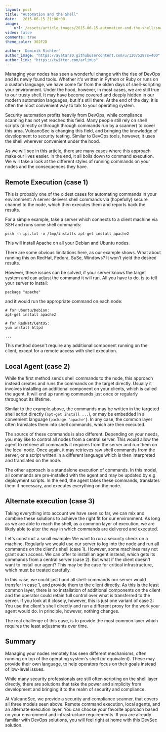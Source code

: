 ```yaml
---
layout: post
title: "Automation and the Shell"
date:   2015-06-15 21:00:00
image:
    url: /assets/article_images/2015-06-15-automation-and-the-shell/snail.m.jpeg
video: false
comments: true
theme_color: 302F2D

author: 'Dominik Richter'
author_image: "https://avatars0.githubusercontent.com/u/1307529?s=400"
author_link: "https://twitter.com/arlimus"
---
```


Managing your nodes has seen a wonderful change with the rise of DevOps and its newly found tools. Whether it's written in Python or Ruby or runs on a custom language, we have come far from the olden days of shell-scripting your environment. Under the hood, however, in most cases, we are still true to our trusty shell. It may have become covered and deeply hidden in our modern automation languages, but it's still there. At the end of the day, it is often the most convenient way to talk to your operating system.

Security automation profits heavily from DevOps, while compliance scanning has not yet reached this field. Many people still rely on shell scripts (directly or through through commands run by a scanner) to cover this area. VulcanoSec is changing this field, and bringing the knowledge of development to security testing. Similar to DevOps tools, however, it uses the shell wherever convenient under the hood.

As we will see in this article, there are many cases where this approach make our lives easier. In the end, it all boils down to command execution. We will take a look at the different styles of running commands on your nodes and the consequences they have.

## Remote Execution (case 1)

This is probably one of the oldest cases for automating commands in your environment: A server delivers shell commands via (hopefully) secure channel to the node, which then executes them and reports back the results.

For a simple example, take a server which connects to a client machine via SSH and runs some shell commands:

<pre><code class="bash"
>pssh -h ips.txt -o /tmp/installs apt-get install apache2
</code></pre>

This will install Apache on all your Debian and Ubuntu nodes.

There are some obvious limitations here, as our example shows. What about running this on RedHat, Fedora, SuSe, Windows? It won't yield the desired results.

However, these issues can be solved, if your server knows the target system and can adjust the command it will run. All you have to do, is to tell your server to install:

<pre><code class="ruby"
>package "apache"
</code></pre>

and it would run the appropriate command on each node:

<pre><code class="bash"
># for Ubuntu/Debian:
apt-get install apache2

# for RedHat/CentOS:
yum install httpd

...
</code></pre>

This method doesn't require any additional component running on the client, except for a remote access with shell execution.

## Local Agent (case 2)

While the first method sends shell commands to the node, this approach instead creates and runs the commands on the target directly. Usually it involves installing an additional component on your clients, which is called the agent. It will end up running commands just once or regularly throughout its lifetime.

Similar to the example above, the commands may be written in the targeted shell script directly (`apt-get install ...`), or may be embedded in a convenient language (`package 'apache'`). In any case, the common layer often translates them into shell commands, which are then executed.

The source of these commands is also different. Depending on your needs, you may like to control all nodes from a central server. This would allow the agent to retrieve all commands it requires from the server and run them on the local node. Once again, it may retrieves raw shell commands from the server, or a script written in a different language which is then interpreted and translated on the node.

The other approach is a standalone execution of commands. In this model, all commands are pre-installed with the agent and may be updated by e.g. deployment scripts. In the end, the agent takes these commands, translates them if necessary, and executes everything on the node.

## Alternate execution (case 3)

Taking everything into account we have seen so far, we can mix and combine these solutions to achieve the right fit for our environment. As long as we are able to reach the shell, as a common layer of execution, we are likely able to alter the way in which commands are delivered and executed.

Let's construct a small example: We want to run a security check on a machine. Regularly we would use our server to log into the node and run all commands on the client's shell (case 1). However, some machines may not grant such access. We can offer to install an agent instead, which gets its commands from a central server (case 2). But what if the client doesn't want to install our agent? This may be the case for critical infrastructure, which must be treated carefully.

In this case, we could just hand all shell-commands our server would transfer in case 1, and provide them to the client directly. As this is the least common layer, there is no installation of additional components on the client and the operator could retain full control over what is transferred to the server. If you look at it closely, however, this is just one variant of case 2: You use the client's shell directly and run a different proxy for the work your agent would do. In principle, however, nothing changes.

The real challenge of this case, is to provide the most common layer which requires the least adjustments over time.

## Summary

Managing your nodes remotely has seen different mechanisms, often running on top of the operating system's shell (or equivalent). These may provide their own language, to help operators focus on their goals instead of low-level issues.

While many security professionals are still often scripting on the shell layer directly, there are solutions that take the power and simplicity from development and bringing it to the realm of security and compliance.

At VulcanoSec, we provide a security and compliance scanner, that covers all three models seen above: Remote command execution, local agents, and an alternate execution layer. You can choose your favorite approach based on your environment and infrastructure requirements. If you are already familiar with DevOps solutions, you will feel right at home with this DevSec solution.